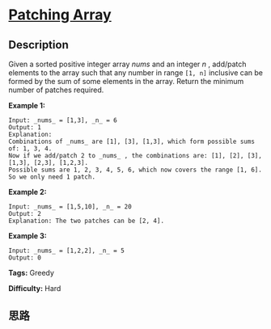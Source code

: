 # [Patching Array][title]

## Description

Given a sorted positive integer array _nums_ and an integer _n_ , add/patch
elements to the array such that any number in range `[1, n]` inclusive can be
formed by the sum of some elements in the array. Return the minimum number of
patches required.

**Example 1:**
            Input: _nums_ = [1,3], _n_ = 6    Output: 1     Explanation:    Combinations of _nums_ are [1], [3], [1,3], which form possible sums of: 1, 3, 4.    Now if we add/patch 2 to _nums_ , the combinations are: [1], [2], [3], [1,3], [2,3], [1,2,3].    Possible sums are 1, 2, 3, 4, 5, 6, which now covers the range [1, 6].    So we only need 1 patch.

**Example 2:**
            Input: _nums_ = [1,5,10], _n_ = 20    Output: 2    Explanation: The two patches can be [2, 4].    

**Example 3:**
            Input: _nums_ = [1,2,2], _n_ = 5    Output: 0    


**Tags:** Greedy

**Difficulty:** Hard

## 思路

[title]: https://leetcode.com/problems/patching-array
